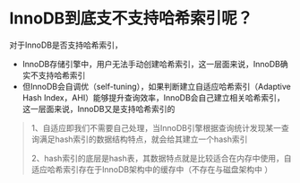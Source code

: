 # InnoDB到底支不支持哈希索引呢？

对于InnoDB是否支持哈希索引，

-   InnoDB存储引擎中，用户无法手动创建哈希索引，这一层面来说，InnoDB确实不支持哈希索引
-   但InnoDB会自调优（self-tuning），如果判断建立自适应哈希索引（Adaptive Hash Index，AHI）能够提升查询效率，InnoDB会自己建立相关哈希索引，这一层面来说，InnoDB又是支持哈希索引的

>   1、自适应即我们不需要自己处理，当InnoDB引擎根据查询统计发现某一查询满足hash索引的数据结构特点，就会给其建立一个hash索引
>
>   2、hash索引的底层是hash表，其数据特点就是比较适合在内存中使用，自适应哈希索引存在于InnoDB架构中的缓存中（不存在与磁盘架构中 ）

